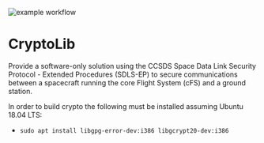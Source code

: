 ![example workflow](https://github.com/github/docs/actions/workflows/citests.yml/badge.svg)

# CryptoLib

Provide a software-only solution using the CCSDS Space Data Link Security Protocol - Extended Procedures (SDLS-EP) to secure communications between a spacecraft running the core Flight System (cFS) and a ground station.

In order to build crypto the following must be installed assuming Ubuntu 18.04 LTS:
* `sudo apt install libgpg-error-dev:i386 libgcrypt20-dev:i386`
